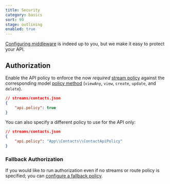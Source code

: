 ```yaml
---
title: Security
category: basics
sort: 99
stage: outlining
enabled: true
---
```


[Configuring middleware](configuration#api-middleware) is indeed up to you, but we make it easy to protect your API.

## Authorization

Enable the API policy to enforce the now *required* [stream policy](/docs/core/streams#security) against the corresponding model [policy method](https://laravel.com/docs/8.x/authorization#policy-methods) (`viewAny`, `view`, `create`, `update`, and `delete`<!-- , `restore`, and `forceDelete` -->).

```json
// streams/contacts.json
{
    "api.policy": true
}
```

You can also specify a different policy to use for the API only:

```json
// streams/contacts.json
{
    "api.policy": "App\\Contacts\\ContactApiPolicy"
}
```

### Fallback Authorization

If you would like to run authorization even if no streams or route policy is specified; you can [configure a fallback policy](configuration#configuring-the-api).
